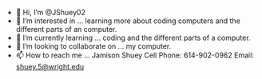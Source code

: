 - 👋 Hi, I’m @JShuey02
- 👀 I’m interested in ... learning more about coding computers and the different parts of an computer.
- 🌱 I’m currently learning ... coding and the different parts of a computer.
- 💞️ I’m looking to collaborate on ... my computer.
- 📫 How to reach me ... Jamison Shuey Cell Phone: 614-902-0962 Email: shuey.5@wright.edu

<!---
JShuey02/JShuey02 is a ✨ special ✨ repository because its `README.md` (this file) appears on your GitHub profile.
You can click the Preview link to take a look at your changes.
--->
